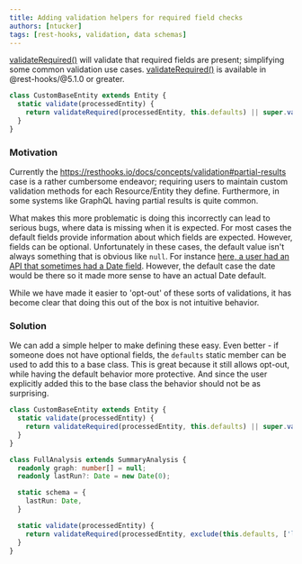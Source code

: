 ```yaml
---
title: Adding validation helpers for required field checks
authors: [ntucker]
tags: [rest-hooks, validation, data schemas]
---
```


[validateRequired()](https://resthooks.io/rest/api/validateRequired) will validate that required fields
are present; simplifying some common validation use cases.
[validateRequired()](https://resthooks.io/rest/api/validateRequired) is available in @rest-hooks/@5.1.0 or greater.

```ts
class CustomBaseEntity extends Entity {
  static validate(processedEntity) {
    return validateRequired(processedEntity, this.defaults) || super.validate(processedEntity);
  }
}
```

<!--truncate-->

### Motivation

Currently the https://resthooks.io/docs/concepts/validation#partial-results case is a rather cumbersome endeavor; requiring users to maintain custom validation methods for each Resource/Entity they define. Furthermore, in some systems like GraphQL having partial results is quite common.

What makes this more problematic is doing this incorrectly can lead to serious bugs, where data is missing when it is expected. For most cases the default fields provide information about which fields are expected. However, fields can be optional. Unfortunately in these cases, the default value isn't always something that is obvious like `null`. For instance [here, a user had an API that sometimes had a Date field](https://github.com/coinbase/rest-hooks/issues/492). However, the default case the date would be there so it made more sense to have an actual Date default.

While we have made it easier to 'opt-out' of these sorts of validations, it has become clear that doing this out of the box is not intuitive behavior.

### Solution

We can add a simple helper to make defining these easy. Even better - if someone does not have optional fields, the `defaults` static member can be used to add this to a base class. This is great because it still allows opt-out, while having the default behavior more protective. And since the user explicitly added this to the base class the behavior should not be as surprising.

```ts
class CustomBaseEntity extends Entity {
  static validate(processedEntity) {
    return validateRequired(processedEntity, this.defaults) || super.validate(processedEntity);
  }
}
```

```ts
class FullAnalysis extends SummaryAnalysis {
  readonly graph: number[] = null;
  readonly lastRun?: Date = new Date(0);

  static schema = {
    lastRun: Date,
  }

  static validate(processedEntity) {
    return validateRequired(processedEntity, exclude(this.defaults, ['lastRun']));
  }
}
```
